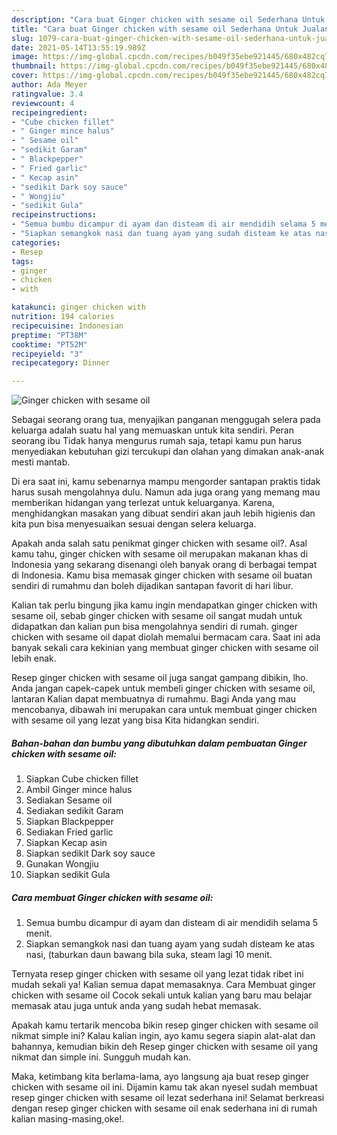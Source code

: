 ```yaml
---
description: "Cara buat Ginger chicken with sesame oil Sederhana Untuk Jualan"
title: "Cara buat Ginger chicken with sesame oil Sederhana Untuk Jualan"
slug: 1079-cara-buat-ginger-chicken-with-sesame-oil-sederhana-untuk-jualan
date: 2021-05-14T13:55:19.989Z
image: https://img-global.cpcdn.com/recipes/b049f35ebe921445/680x482cq70/ginger-chicken-with-sesame-oil-foto-resep-utama.jpg
thumbnail: https://img-global.cpcdn.com/recipes/b049f35ebe921445/680x482cq70/ginger-chicken-with-sesame-oil-foto-resep-utama.jpg
cover: https://img-global.cpcdn.com/recipes/b049f35ebe921445/680x482cq70/ginger-chicken-with-sesame-oil-foto-resep-utama.jpg
author: Ada Meyer
ratingvalue: 3.4
reviewcount: 4
recipeingredient:
- "Cube chicken fillet"
- " Ginger mince halus"
- " Sesame oil"
- "sedikit Garam"
- " Blackpepper"
- " Fried garlic"
- " Kecap asin"
- "sedikit Dark soy sauce"
- " Wongjiu"
- "sedikit Gula"
recipeinstructions:
- "Semua bumbu dicampur di ayam dan disteam di air mendidih selama 5 menit."
- "Siapkan semangkok nasi dan tuang ayam yang sudah disteam ke atas nasi, (taburkan daun bawang bila suka, steam lagi 10 menit."
categories:
- Resep
tags:
- ginger
- chicken
- with

katakunci: ginger chicken with 
nutrition: 194 calories
recipecuisine: Indonesian
preptime: "PT38M"
cooktime: "PT52M"
recipeyield: "3"
recipecategory: Dinner

---
```



![Ginger chicken with sesame oil](https://img-global.cpcdn.com/recipes/b049f35ebe921445/680x482cq70/ginger-chicken-with-sesame-oil-foto-resep-utama.jpg)

Sebagai seorang orang tua, menyajikan panganan menggugah selera pada keluarga adalah suatu hal yang memuaskan untuk kita sendiri. Peran seorang ibu Tidak hanya mengurus rumah saja, tetapi kamu pun harus menyediakan kebutuhan gizi tercukupi dan olahan yang dimakan anak-anak mesti mantab.

Di era  saat ini, kamu sebenarnya mampu mengorder santapan praktis tidak harus susah mengolahnya dulu. Namun ada juga orang yang memang mau memberikan hidangan yang terlezat untuk keluarganya. Karena, menghidangkan masakan yang dibuat sendiri akan jauh lebih higienis dan kita pun bisa menyesuaikan sesuai dengan selera keluarga. 



Apakah anda salah satu penikmat ginger chicken with sesame oil?. Asal kamu tahu, ginger chicken with sesame oil merupakan makanan khas di Indonesia yang sekarang disenangi oleh banyak orang di berbagai tempat di Indonesia. Kamu bisa memasak ginger chicken with sesame oil buatan sendiri di rumahmu dan boleh dijadikan santapan favorit di hari libur.

Kalian tak perlu bingung jika kamu ingin mendapatkan ginger chicken with sesame oil, sebab ginger chicken with sesame oil sangat mudah untuk didapatkan dan kalian pun bisa mengolahnya sendiri di rumah. ginger chicken with sesame oil dapat diolah memalui bermacam cara. Saat ini ada banyak sekali cara kekinian yang membuat ginger chicken with sesame oil lebih enak.

Resep ginger chicken with sesame oil juga sangat gampang dibikin, lho. Anda jangan capek-capek untuk membeli ginger chicken with sesame oil, lantaran Kalian dapat membuatnya di rumahmu. Bagi Anda yang mau mencobanya, dibawah ini merupakan cara untuk membuat ginger chicken with sesame oil yang lezat yang bisa Kita hidangkan sendiri.

<!--inarticleads1-->

##### Bahan-bahan dan bumbu yang dibutuhkan dalam pembuatan Ginger chicken with sesame oil:

1. Siapkan Cube chicken fillet
1. Ambil  Ginger mince halus
1. Sediakan  Sesame oil
1. Sediakan sedikit Garam
1. Siapkan  Blackpepper
1. Sediakan  Fried garlic
1. Siapkan  Kecap asin
1. Siapkan sedikit Dark soy sauce
1. Gunakan  Wongjiu
1. Siapkan sedikit Gula




<!--inarticleads2-->

##### Cara membuat Ginger chicken with sesame oil:

1. Semua bumbu dicampur di ayam dan disteam di air mendidih selama 5 menit.
1. Siapkan semangkok nasi dan tuang ayam yang sudah disteam ke atas nasi, (taburkan daun bawang bila suka, steam lagi 10 menit.




Ternyata resep ginger chicken with sesame oil yang lezat tidak ribet ini mudah sekali ya! Kalian semua dapat memasaknya. Cara Membuat ginger chicken with sesame oil Cocok sekali untuk kalian yang baru mau belajar memasak atau juga untuk anda yang sudah hebat memasak.

Apakah kamu tertarik mencoba bikin resep ginger chicken with sesame oil nikmat simple ini? Kalau kalian ingin, ayo kamu segera siapin alat-alat dan bahannya, kemudian bikin deh Resep ginger chicken with sesame oil yang nikmat dan simple ini. Sungguh mudah kan. 

Maka, ketimbang kita berlama-lama, ayo langsung aja buat resep ginger chicken with sesame oil ini. Dijamin kamu tak akan nyesel sudah membuat resep ginger chicken with sesame oil lezat sederhana ini! Selamat berkreasi dengan resep ginger chicken with sesame oil enak sederhana ini di rumah kalian masing-masing,oke!.

